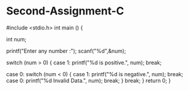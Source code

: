 # Second-Assignment-C
#include <stdio.h>
int main ()
{


int num;

printf("Enter any number :");
scanf("%d",&num);

switch (num > 0)
{
case 1:
    printf("%d is positive.", num);
    break;   
    
case 0:
    switch (num < 0)
{ 
case 1:
    printf("%d is negative.", num);
    break;
case 0:
    printf("%d Invalid Data.", num);
    break;
    }
    break;
    }
    return 0;
    }
